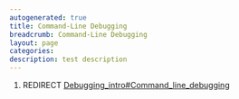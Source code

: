 ```yaml
---
autogenerated: true
title: Command-Line Debugging
breadcrumb: Command-Line Debugging
layout: page
categories: 
description: test description
---
```


1.  REDIRECT [Debugging\_intro\#Command\_line\_debugging](Debugging_intro#Command_line_debugging "wikilink")
